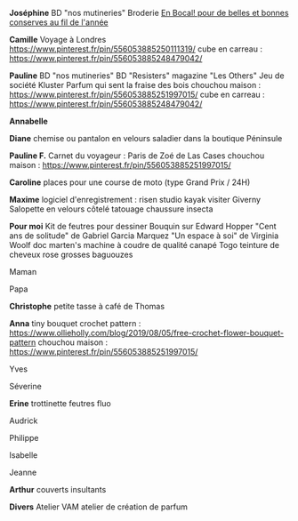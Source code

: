 **Joséphine**
BD "nos mutineries"
Broderie
[En Bocal! pour de belles et bonnes conserves au fil de l'année](https://www.placedeslibraires.fr/livre/9782383380795-en-bocal-pour-de-belles-et-bonnes-conserves-au-fil-de-l-annee-linda-louis/)

**Camille**
Voyage à Londres
https://www.pinterest.fr/pin/556053885250111319/
cube en carreau : https://www.pinterest.fr/pin/556053885248479042/

**Pauline**
BD "nos mutineries"
BD "Resisters"
magazine "Les Others"
Jeu de société Kluster
Parfum qui sent la fraise des bois
chouchou maison : https://www.pinterest.fr/pin/556053885251997015/
cube en carreau : https://www.pinterest.fr/pin/556053885248479042/

**Annabelle**

**Diane**
chemise ou pantalon en velours
saladier dans la boutique Péninsule

**Pauline F.**
Carnet du voyageur : Paris de Zoé de Las Cases
chouchou maison : https://www.pinterest.fr/pin/556053885251997015/

**Caroline**
places pour une course de moto (type Grand Prix / 24H)

**Maxime**
logiciel d'enregistrement : risen studio
kayak
visiter Giverny
Salopette en velours côtelé
tatouage
chaussure insecta

**Pour moi**
Kit de feutres pour dessiner
Bouquin sur Edward Hopper
"Cent ans de solitude" de Gabriel Garcia Marquez
"Un espace à soi" de Virginia Woolf
doc marten's
machine à coudre de qualité
canapé Togo
teinture de cheveux rose 
grosses baguouzes

Maman

Papa

**Christophe**
petite tasse à café de Thomas

**Anna**
tiny bouquet crochet pattern : https://www.ollieholly.com/blog/2019/08/05/free-crochet-flower-bouquet-pattern
chouchou maison : https://www.pinterest.fr/pin/556053885251997015/

Yves

Séverine

**Erine**
trottinette
feutres fluo

Audrick

Philippe

Isabelle

Jeanne

**Arthur**
couverts insultants


**Divers**
Atelier VAM
atelier de création de parfum
